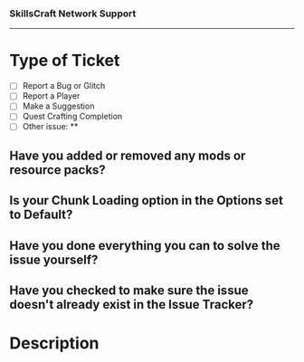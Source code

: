 ### SkillsCraft Network Support ###
---

<Enter your responses for short response questions in the empty line BELOW the question.>
<Please do not use or remove the less than or greater than signs in this ticket.>
<Before you submit a ticket, make sure to do all you can to resolve the issue yourself.>

# Type of Ticket #
<Replace the space between the square brackets with an X in the box in the area you need help in.>

- [ ] Report a Bug or Glitch <Please go in detail about how to reproduce the bug or glitch in the description.>
- [ ] Report a Player <Provide evidence and describe how the player broke the rules.>
- [ ] Make a Suggestion <Describe what you would like to see added in SkillsCraft Network.>
- [ ] Quest Crafting Completion <An administrator will verify that you have crafted the item. Provide evidence in the description that you have the item.>
- [ ] Other issue: <Name your issue next to the asterisks in the space below this line. End your response with two asterisks.>
**
## Have you added or removed any mods or resource packs? ##
<Please list the mods or resource packs that you have added or removed if your answer is Yes.>

## Is your Chunk Loading option in the Options set to Default? ##

## Have you done everything you can to solve the issue yourself? ##

## Have you checked to make sure the issue doesn't already exist in the Issue Tracker? ##

# Description #
<Describe your issue in the lines below. Provide evidence if necessary.>
